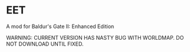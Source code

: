 # EET
A mod for Baldur's Gate II: Enhanced Edition

WARNING: CURRENT VERSION HAS NASTY BUG WITH WORLDMAP. DO NOT DOWNLOAD UNTIL FIXED.
